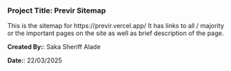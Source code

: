 <h3>Project Title: Previr Sitemap</h3>
This is the sitemap for https://previr.vercel.app/
It has links to all / majority or the important pages on the site as well as brief description of the page.


<p>
  <strong>Created By:</strong>: Saka Sheriff Alade
</p>
<p>
  <strong>Date:</strong>: 22/03/2025
</p>
